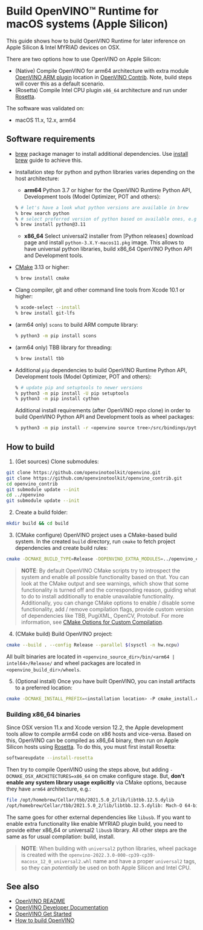 # Build OpenVINO™ Runtime for macOS systems (Apple Silicon)

This guide shows how to build OpenVINO Runtime for later inference on Apple Silicon & Intel MYRIAD devices on OSX. 

There are two options how to use OpenVINO on Apple Silicon:
- (Native) Compile OpenVINO for arm64 architecture with extra module [OpenVINO ARM plugin](https://github.com/openvinotoolkit/openvino_contrib/tree/master/modules/arm_plugin) location in [OpenVINO Contrib](https://github.com/openvinotoolkit/openvino_contrib). Note, build steps will cover this as a default scenario.
- (Rosetta) Compile Intel CPU plugin `x86_64` architecture and run under [Rosetta](https://support.apple.com/en-us/HT211861).

The software was validated on:
- macOS 11.x, 12.x, arm64

## Software requirements 

- [brew](https://brew.sh) package manager to install additional dependencies. Use [install brew](https://brew.sh) guide to achieve this.

- Installation step for python and python libraries varies depending on the host architecture:
  - **arm64** Python 3.7 or higher for the OpenVINO Runtime Python API, Development tools (Model Optimizer, POT and others):
  ```sh
  % # let's have a look what python versions are available in brew
  % brew search python
  % # select preferred version of python based on available ones, e.g. 3.11
  % brew install python@3.11
  ```
  - **x86_64** Select universal2 installer from [Python releases] download page and install `python-3.X.Y-macos11.pkg` image. This allows to have universal python libraries, build x86_64 OpenVINO Python API and Development tools.

- [CMake](https://cmake.org/download/) 3.13 or higher:
  ```sh
  % brew install cmake
  ```
- Clang compiler, git and other command line tools from Xcode 10.1 or higher:
  ```sh
  % xcode-select --install
  % brew install git-lfs
  ```
- (arm64 only) `scons` to build ARM compute library:
  ```sh
  % python3 -m pip install scons
  ```
- (arm64 only) TBB library for threading:
  ```sh
  % brew install tbb
  ```
- Additional `pip` dependencies to build OpenVINO Runtime Python API, Development tools (Model Optimizer, POT and others):
  ```sh
  % # update pip and setuptools to newer versions
  % python3 -m pip install -U pip setuptools
  % python3 -m pip install cython
  ```
  Additional install requirements (after OpenVINO repo clone) in order to build OpenVINO Python API and Development tools as wheel packages:
  ```sh
  % python3 -m pip install -r <openvino source tree>/src/bindings/python/wheel/requirements-dev.txt
  ```

## How to build

1. (Get sources) Clone submodules:
```sh
git clone https://github.com/openvinotoolkit/openvino.git
git clone https://github.com/openvinotoolkit/openvino_contrib.git
cd openvino_contrib
git submodule update --init
cd ../openvino
git submodule update --init
```
2. Create a build folder:
```sh
mkdir build && cd build
```
3. (CMake configure) OpenVINO project uses a CMake-based build system. In the created `build` directory, run `cmake` to fetch project dependencies and create build rules:
```sh
cmake -DCMAKE_BUILD_TYPE=Release -DOPENVINO_EXTRA_MODULES=../openvino_contrib/modules/arm_plugin ..
```
> **NOTE**: By default OpenVINO CMake scripts try to introspect the system and enable all possible functionality based on that. You can look at the CMake output and see warnings, which show that some functionality is turned off and the corresponding reason, guiding what to do to install additionally to enable unavailable functionality. Additionally, you can change CMake options to enable / disable some functionality, add / remove compilation flags, provide custom version of dependencies like TBB, PugiXML, OpenCV, Protobuf. For more information, see [CMake Options for Custom Compilation](./cmake_options_for_custom_comiplation.md).
4. (CMake build) Build OpenVINO project:
```sh
cmake --build . --config Release --parallel $(sysctl -n hw.ncpu)
```
All built binaries are located in `<openvino_source_dir>/bin/<arm64 | intel64>/Release/` and wheel packages are located in `<openvino_build_dir>/wheels`. 

5. (Optional install) Once you have built OpenVINO, you can install artifacts to a preferred location:
```sh
cmake -DCMAKE_INSTALL_PREFIX=<installation location> -P cmake_install.cmake
```

### Building x86_64 binaries

Since OSX version 11.x and Xcode version 12.2, the Apple development tools allow to compile arm64 code on x86 hosts and vice-versa. Based on this, OpenVINO can be compiled as x86_64 binary, then run on Apple Silicon hosts using [Rosetta](https://support.apple.com/en-us/HT211861). To do this, you must first install Rosetta:

```sh
softwareupdate --install-rosetta
```

Then try to compile OpenVINO using the steps above, but adding `-DCMAKE_OSX_ARCHITECTURES=x86_64` on cmake configure stage. But, **don't enable any system library usage explicitly** via CMake options, because they have `arm64` architecture, e.g.:
```sh
file /opt/homebrew/Cellar/tbb/2021.5.0_2/lib/libtbb.12.5.dylib
/opt/homebrew/Cellar/tbb/2021.5.0_2/lib/libtbb.12.5.dylib: Mach-O 64-bit dynamically linked shared library arm64
```

The same goes for other external dependencies like `libusb`. If you want to enable extra functionality like enable MYRIAD plugin build, you need to provide either x86_64 or universal2 `libusb` library. All other steps are the same as for usual compilation: build, install.

> **NOTE**: When building with `universal2` python libraries, wheel package is created with the `openvino-2022.3.0-000-cp39-cp39-macosx_12_0_universal2.whl` name and have a proper `universal2` tags, so they can *potentially* be used on both Apple Silicon and Intel CPU.

## See also

 * [OpenVINO README](../../README.md)
 * [OpenVINO Developer Documentation](index.md)
 * [OpenVINO Get Started](./get_started.md)
 * [How to build OpenVINO](build.md)

 